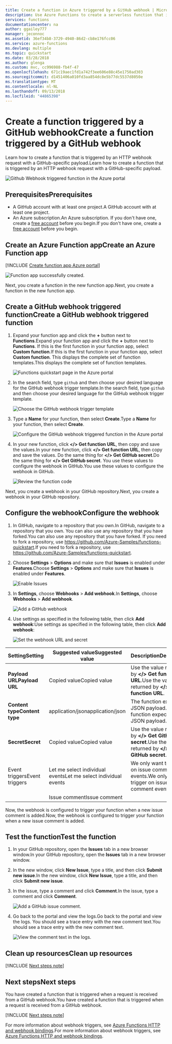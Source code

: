 ```yaml
---
title: Create a function in Azure triggered by a GitHub webhook | Microsoft Docs
description: Use Azure Functions to create a serverless function that is invoked by a GitHub webhook.
services: functions
documentationcenter: na
author: ggailey777
manager: jeconnoc
ms.assetid: 36ef34b8-3729-4940-86d2-cb8e176fcc06
ms.service: azure-functions
ms.devlang: multiple
ms.topic: quickstart
ms.date: 03/28/2018
ms.author: glenga
ms.custom: mvc, cc996988-fb4f-47
ms.openlocfilehash: 671c19aec1fd1a742f3ee606e88c45e1750ad303
ms.sourcegitcommit: d1451406a010fd3aa854dc8e5b77dc5537d8050e
ms.translationtype: MT
ms.contentlocale: nl-NL
ms.lasthandoff: 09/13/2018
ms.locfileid: "44865398"
---
```

# <a name="create-a-function-triggered-by-a-github-webhook"></a><span data-ttu-id="720b9-103">Create a function triggered by a GitHub webhook</span><span class="sxs-lookup"><span data-stu-id="720b9-103">Create a function triggered by a GitHub webhook</span></span>

<span data-ttu-id="720b9-104">Learn how to create a function that is triggered by an HTTP webhook request with a GitHub-specific payload.</span><span class="sxs-lookup"><span data-stu-id="720b9-104">Learn how to create a function that is triggered by an HTTP webhook request with a GitHub-specific payload.</span></span>

![Github Webhook triggered function in the Azure portal](./media/functions-create-github-webhook-triggered-function/function-app-in-portal-editor.png)

## <a name="prerequisites"></a><span data-ttu-id="720b9-106">Prerequisites</span><span class="sxs-lookup"><span data-stu-id="720b9-106">Prerequisites</span></span>

+ <span data-ttu-id="720b9-107">A GitHub account with at least one project.</span><span class="sxs-lookup"><span data-stu-id="720b9-107">A GitHub account with at least one project.</span></span>
+ <span data-ttu-id="720b9-108">An Azure subscription.</span><span class="sxs-lookup"><span data-stu-id="720b9-108">An Azure subscription.</span></span> <span data-ttu-id="720b9-109">If you don't have one, create a [free account](https://azure.microsoft.com/free/?WT.mc_id=A261C142F) before you begin.</span><span class="sxs-lookup"><span data-stu-id="720b9-109">If you don't have one, create a [free account](https://azure.microsoft.com/free/?WT.mc_id=A261C142F) before you begin.</span></span>

## <a name="create-an-azure-function-app"></a><span data-ttu-id="720b9-110">Create an Azure Function app</span><span class="sxs-lookup"><span data-stu-id="720b9-110">Create an Azure Function app</span></span>

[!INCLUDE [Create function app Azure portal](../../includes/functions-create-function-app-portal.md)]

![Function app successfully created.](./media/functions-create-first-azure-function/function-app-create-success.png)

<span data-ttu-id="720b9-112">Next, you create a function in the new function app.</span><span class="sxs-lookup"><span data-stu-id="720b9-112">Next, you create a function in the new function app.</span></span>

<a name="create-function"></a>

## <a name="create-a-github-webhook-triggered-function"></a><span data-ttu-id="720b9-113">Create a GitHub webhook triggered function</span><span class="sxs-lookup"><span data-stu-id="720b9-113">Create a GitHub webhook triggered function</span></span>

1. <span data-ttu-id="720b9-114">Expand your function app and click the **+** button next to **Functions**.</span><span class="sxs-lookup"><span data-stu-id="720b9-114">Expand your function app and click the **+** button next to **Functions**.</span></span> <span data-ttu-id="720b9-115">If this is the first function in your function app, select **Custom function**.</span><span class="sxs-lookup"><span data-stu-id="720b9-115">If this is the first function in your function app, select **Custom function**.</span></span> <span data-ttu-id="720b9-116">This displays the complete set of function templates.</span><span class="sxs-lookup"><span data-stu-id="720b9-116">This displays the complete set of function templates.</span></span>

    ![Functions quickstart page in the Azure portal](./media/functions-create-github-webhook-triggered-function/add-first-function.png)

2. <span data-ttu-id="720b9-118">In the search field, type `github` and then choose your desired language for the GitHub webhook trigger template.</span><span class="sxs-lookup"><span data-stu-id="720b9-118">In the search field, type `github` and then choose your desired language for the GitHub webhook trigger template.</span></span> 

     ![Choose the GitHub webhook trigger template](./media/functions-create-github-webhook-triggered-function/functions-create-github-webhook-trigger.png) 

2. <span data-ttu-id="720b9-120">Type a **Name** for your function, then select **Create**.</span><span class="sxs-lookup"><span data-stu-id="720b9-120">Type a **Name** for your function, then select **Create**.</span></span> 

     ![Configure the GitHub webhook triggered function in the Azure portal](./media/functions-create-github-webhook-triggered-function/functions-create-github-webhook-trigger-2.png) 

3. <span data-ttu-id="720b9-122">In your new function, click **</> Get function URL**, then copy and save the values.</span><span class="sxs-lookup"><span data-stu-id="720b9-122">In your new function, click **</> Get function URL**, then copy and save the values.</span></span> <span data-ttu-id="720b9-123">Do the same thing for **</> Get GitHub secret**.</span><span class="sxs-lookup"><span data-stu-id="720b9-123">Do the same thing for **</> Get GitHub secret**.</span></span> <span data-ttu-id="720b9-124">You use these values to configure the webhook in GitHub.</span><span class="sxs-lookup"><span data-stu-id="720b9-124">You use these values to configure the webhook in GitHub.</span></span>

    ![Review the function code](./media/functions-create-github-webhook-triggered-function/functions-copy-function-url-github-secret.png)

<span data-ttu-id="720b9-126">Next, you create a webhook in your GitHub repository.</span><span class="sxs-lookup"><span data-stu-id="720b9-126">Next, you create a webhook in your GitHub repository.</span></span>

## <a name="configure-the-webhook"></a><span data-ttu-id="720b9-127">Configure the webhook</span><span class="sxs-lookup"><span data-stu-id="720b9-127">Configure the webhook</span></span>

1. <span data-ttu-id="720b9-128">In GitHub, navigate to a repository that you own.</span><span class="sxs-lookup"><span data-stu-id="720b9-128">In GitHub, navigate to a repository that you own.</span></span> <span data-ttu-id="720b9-129">You can also use any repository that you have forked.</span><span class="sxs-lookup"><span data-stu-id="720b9-129">You can also use any repository that you have forked.</span></span> <span data-ttu-id="720b9-130">If you need to fork a repository, use <https://github.com/Azure-Samples/functions-quickstart>.</span><span class="sxs-lookup"><span data-stu-id="720b9-130">If you need to fork a repository, use <https://github.com/Azure-Samples/functions-quickstart>.</span></span>

2. <span data-ttu-id="720b9-131">Choose **Settings** > **Options** and make sure that **Issues** is enabled under **Features**.</span><span class="sxs-lookup"><span data-stu-id="720b9-131">Choose **Settings** > **Options** and make sure that **Issues** is enabled under **Features**.</span></span>

   ![Enable Issues](./media/functions-create-github-webhook-triggered-function/functions-create-new-github-webhook.png)

1. <span data-ttu-id="720b9-133">In **Settings**, choose **Webhooks** > **Add webhook**.</span><span class="sxs-lookup"><span data-stu-id="720b9-133">In **Settings**, choose **Webhooks** > **Add webhook**.</span></span>

    ![Add a GitHub webhook](./media/functions-create-github-webhook-triggered-function/functions-create-new-github-webhook-2.png)

1. <span data-ttu-id="720b9-135">Use settings as specified in the following table, then click **Add webhook**:</span><span class="sxs-lookup"><span data-stu-id="720b9-135">Use settings as specified in the following table, then click **Add webhook**:</span></span>

    ![Set the webhook URL and secret](./media/functions-create-github-webhook-triggered-function/functions-create-new-github-webhook-3.png)

| <span data-ttu-id="720b9-137">Setting</span><span class="sxs-lookup"><span data-stu-id="720b9-137">Setting</span></span> | <span data-ttu-id="720b9-138">Suggested value</span><span class="sxs-lookup"><span data-stu-id="720b9-138">Suggested value</span></span> | <span data-ttu-id="720b9-139">Description</span><span class="sxs-lookup"><span data-stu-id="720b9-139">Description</span></span> |
|---|---|---|
| <span data-ttu-id="720b9-140">**Payload URL**</span><span class="sxs-lookup"><span data-stu-id="720b9-140">**Payload URL**</span></span> | <span data-ttu-id="720b9-141">Copied value</span><span class="sxs-lookup"><span data-stu-id="720b9-141">Copied value</span></span> | <span data-ttu-id="720b9-142">Use the value returned by  **</> Get function URL**.</span><span class="sxs-lookup"><span data-stu-id="720b9-142">Use the value returned by  **</> Get function URL**.</span></span> |
| <span data-ttu-id="720b9-143">**Content type**</span><span class="sxs-lookup"><span data-stu-id="720b9-143">**Content type**</span></span> | <span data-ttu-id="720b9-144">application/json</span><span class="sxs-lookup"><span data-stu-id="720b9-144">application/json</span></span> | <span data-ttu-id="720b9-145">The function expects a JSON payload.</span><span class="sxs-lookup"><span data-stu-id="720b9-145">The function expects a JSON payload.</span></span> |
| <span data-ttu-id="720b9-146">**Secret**</span><span class="sxs-lookup"><span data-stu-id="720b9-146">**Secret**</span></span>   | <span data-ttu-id="720b9-147">Copied value</span><span class="sxs-lookup"><span data-stu-id="720b9-147">Copied value</span></span> | <span data-ttu-id="720b9-148">Use the value returned by  **</> Get GitHub secret**.</span><span class="sxs-lookup"><span data-stu-id="720b9-148">Use the value returned by  **</> Get GitHub secret**.</span></span> |
| <span data-ttu-id="720b9-149">Event triggers</span><span class="sxs-lookup"><span data-stu-id="720b9-149">Event triggers</span></span> | <span data-ttu-id="720b9-150">Let me select individual events</span><span class="sxs-lookup"><span data-stu-id="720b9-150">Let me select individual events</span></span> | <span data-ttu-id="720b9-151">We only want to trigger on issue comment events.</span><span class="sxs-lookup"><span data-stu-id="720b9-151">We only want to trigger on issue comment events.</span></span>  |
| | <span data-ttu-id="720b9-152">Issue comment</span><span class="sxs-lookup"><span data-stu-id="720b9-152">Issue comment</span></span> |  |

<span data-ttu-id="720b9-153">Now, the webhook is configured to trigger your function when a new issue comment is added.</span><span class="sxs-lookup"><span data-stu-id="720b9-153">Now, the webhook is configured to trigger your function when a new issue comment is added.</span></span>

## <a name="test-the-function"></a><span data-ttu-id="720b9-154">Test the function</span><span class="sxs-lookup"><span data-stu-id="720b9-154">Test the function</span></span>

1. <span data-ttu-id="720b9-155">In your GitHub repository, open the **Issues** tab in a new browser window.</span><span class="sxs-lookup"><span data-stu-id="720b9-155">In your GitHub repository, open the **Issues** tab in a new browser window.</span></span>

1. <span data-ttu-id="720b9-156">In the new window, click **New Issue**, type a title, and then click **Submit new issue**.</span><span class="sxs-lookup"><span data-stu-id="720b9-156">In the new window, click **New Issue**, type a title, and then click **Submit new issue**.</span></span>

1. <span data-ttu-id="720b9-157">In the issue, type a comment and click **Comment**.</span><span class="sxs-lookup"><span data-stu-id="720b9-157">In the issue, type a comment and click **Comment**.</span></span>

    ![Add a GitHub issue comment.](./media/functions-create-github-webhook-triggered-function/functions-github-webhook-add-comment.png)

1. <span data-ttu-id="720b9-159">Go back to the portal and view the logs.</span><span class="sxs-lookup"><span data-stu-id="720b9-159">Go back to the portal and view the logs.</span></span> <span data-ttu-id="720b9-160">You should see a trace entry with the new comment text.</span><span class="sxs-lookup"><span data-stu-id="720b9-160">You should see a trace entry with the new comment text.</span></span>

     ![View the comment text in the logs.](./media/functions-create-github-webhook-triggered-function/function-app-view-logs.png)

## <a name="clean-up-resources"></a><span data-ttu-id="720b9-162">Clean up resources</span><span class="sxs-lookup"><span data-stu-id="720b9-162">Clean up resources</span></span>

[!INCLUDE [Next steps note](../../includes/functions-quickstart-cleanup.md)]

## <a name="next-steps"></a><span data-ttu-id="720b9-163">Next steps</span><span class="sxs-lookup"><span data-stu-id="720b9-163">Next steps</span></span>

<span data-ttu-id="720b9-164">You have created a function that is triggered when a request is received from a GitHub webhook.</span><span class="sxs-lookup"><span data-stu-id="720b9-164">You have created a function that is triggered when a request is received from a GitHub webhook.</span></span>

[!INCLUDE [Next steps note](../../includes/functions-quickstart-next-steps.md)]

<span data-ttu-id="720b9-165">For more information about webhook triggers, see [Azure Functions HTTP and webhook bindings](functions-bindings-http-webhook.md).</span><span class="sxs-lookup"><span data-stu-id="720b9-165">For more information about webhook triggers, see [Azure Functions HTTP and webhook bindings](functions-bindings-http-webhook.md).</span></span>
